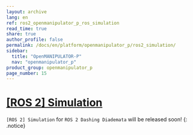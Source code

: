```yaml
---
layout: archive
lang: en
ref: ros2_openmanipulator_p_ros_simulation
read_time: true
share: true
author_profile: false
permalink: /docs/en/platform/openmanipulator_p/ros2_simulation/
sidebar:
  title: "OpenMANIPULATOR-P"
  nav: "openmanipulator_p"
product_group: openmanipulator_p
page_number: 15
---
```


<style>body {counter-reset: h1 14 !important;}</style>

# [[ROS 2] Simulation](#ros-simulation)

`[ROS 2] Simulation` for `ROS 2 Dashing Diademata` will be released soon!
{: .notice}
 

[OpenCR]: /docs/en/parts/controller/opencr10/
[OpenCR Manual]: /docs/en/parts/controller/opencr10/
[rc100]: /docs/en/parts/communication/rc-100/
[bt410]: /docs/en/parts/communication/bt-410/

[open_manipulator_p_msgs/GetJointPosition]: /docs/en/popup/open_manipulator_p_msgs_GetJointPosition/
[open_manipulator_p_msgs/GetKinematicsPose]: /docs/en/popup/open_manipulator_p_msgs_GetKinematicsPose/
[open_manipulator_p_msgs/SetJointPosition]: /docs/en/popup/open_manipulator_p_msgs_SetJointPosition/
[open_manipulator_p_msgs/SetKinematicsPose]: /docs/en/popup/open_manipulator_p_msgs_SetKinematicsPose/
[open_manipulator_p_msgs/SetActuatorState]: /docs/en/popup/open_manipulator_p_msgs_SetActuatorState/
[open_manipulator_p_msgs/SetDrawingTrajectory]: /docs/en/popup/open_manipulator_p_msgs_SetDrawingTrajectory/

[sensor_msgs/JointState]: /docs/en/popup/sensor_msgs_JointState_msg/
[open_manipulator_p_msgs/KinematicsPose]: /docs/en/popup/open_manipulator_p_msgs_KinematicsPose/
[open_manipulator_p_msgs/OpenManipulatorState]: /docs/en/popup/open_manipulator_p_msgs_OpenManipulatorState/
[std_msgs::String]: /docs/en/popup/std_msgs_string/

[task space]: /docs/en/popup/open_manipulator_p_coordinates/
[joint space]: /docs/en/popup/open_manipulator_p_coordinates/
